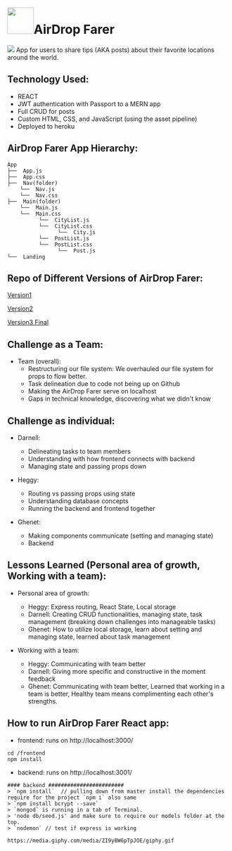 # <img src="https://cdn.glitch.com/cb093bfd-142f-45b3-bdb4-52ff49e0a1c2%2Fpack.jpg?1551768465967" height="60">AirDrop Farer

<img src="https://cdn.glitch.com/cb093bfd-142f-45b3-bdb4-52ff49e0a1c2%2FScreen%20Shot%202019-03-10%20at%205.13.06%20PM.png?1552263258270">
App for users to share tips (AKA posts) about their favorite locations around the world.

## Technology Used:
  - REACT
  - JWT authentication with Passport to a MERN app
  - Full CRUD for posts
  - Custom HTML, CSS, and JavaScript (using the asset pipeline)
  - Deployed to heroku

## AirDrop Farer App Hierarchy:
```
App
├──  App.js
├──  App.css
├──  Nav(folder)
    └──  Nav.js
    └──  Nav.css
├──  Main(folder)
    └──  Main.js
    └──  Main.css
          └──  CityList.js
          └──  CityList.css          
                └──  City.js
          └──  PostList.js
          └──  PostList.css 
                └──  Post.js
└──  Landing
```
## Repo of Different Versions of AirDrop Farer:
[Version1](https://github.com/heggy231/New-Fullstack-WayfarerV1)

[Version2](https://github.com/heggy231/New-FullStack-V2)

[Version3 Final](https://github.com/heggy231/airdropwayfarer)

## Challenge as a Team:
- Team (overall): 
  - Restructuring our file system: We overhauled our file system for props to flow better.
  - Task delineation due to code not being up on Github
  - Making the AirDrop Farer serve on localhost
  - Gaps in technical knowledge, discovering what we didn't know
  
## Challenge as individual:
- Darnell:
  - Delineating tasks to team members
  - Understanding with how frontend connects with backend
  - Managing state and passing props down


- Heggy:
  - Routing vs passing props using state
  - Understanding database concepts
  - Running the backend and frontend together

- Ghenet:
  - Making components communicate (setting and managing state)
  - Backend

## Lessons Learned (Personal area of growth, Working with a team):
- Personal area of growth: 
  - Heggy: Express routing, React State, Local storage
  - Darnell: Creating CRUD functionalities, managing state, task management (breaking down challenges into manageable tasks)
  - Ghenet: How to utilize local storage, learn about setting and managing state, learned about task management
  
- Working with a team:
  - Heggy: Communicating with team better
  - Darnell: Giving more specific and constructive in the moment feedback
  - Ghenet: Communicating with team better, Learned that working in a team is better, Healthy team means complimenting each other's strengths.

## How to run AirDrop Farer React app:
- frontend: runs on http://localhost:3000/
```
cd /frontend
npm install
```
- backend: runs on http://localhost:3001/
```
#### backend ########################
> `npm install`  // pulling down from master install the dependencies require for the project `npm i` also same
> `npm install bcrypt --save`
> `mongod` is running in a tab of Terminal.
> 'node db/seed.js' and make sure to require our models folder at the top.
> `nodemon` // test if express is working
```

```
https://media.giphy.com/media/ZI9yBW6pTpJOE/giphy.gif
```